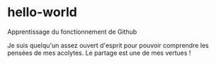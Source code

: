# hello-world
Apprentissage du fonctionnement de Github

Je suis quelqu'un assez ouvert d'esprit pour pouvoir comprendre les pensées de mes acolytes.
Le partage est une de mes vertues !
